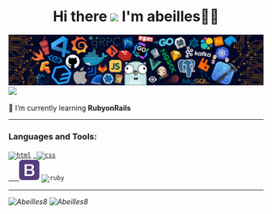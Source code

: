 <h1 align="center">Hi there <img src="https://raw.githubusercontent.com/verma-anushka/verma-anushka/master/gifs/wave.gif" height="40px"> I'm abeilles🐝🐝</h1>  

<div align="center"><img src="https://github.com/Abeilles8/Abeilles8/blob/main/custom/icon/header_.png"></div>
<img src="https://komarev.com/ghpvc/?username=Abeilles8&color=blueviolet">

 🌱 I’m currently learning **RubyonRails**  
 
---

<h3 align="left">Languages and Tools:</h3>
<p align="left">
  <code><a href="https://www.w3.org/html/" target="_blank"><img src="https://www.flaticon.com/svg/vstatic/svg/888/888859.svg?token=exp=1611743812~hmac=29eb85cd5eb120011c7216705c181041" alt="html" width="40" height="40"/></a></code>
  <code><a href="https://www.w3schools.com/css/" target="_blank"> <img src="https://www.flaticon.com/svg/vstatic/svg/888/888847.svg?token=exp=1611744302~hmac=eaac0efcd3b900d548f33be7d565dc46" alt="css" width="40" height="40"/></a></code>
  <code><a href="https://getbootstrap.jp" target="_blank">
   <img src="https://raw.githubusercontent.com/github/explore/80688e429a7d4ef2fca1e82350fe8e3517d3494d/topics/bootstrap/bootstrap.png" alt="bootstrap" width="40" height="40"/></a></code>
  <code><img src="https://www.flaticon.com/svg/vstatic/svg/919/919842.svg?token=exp=1611747549~hmac=58707cf692af3b4a731bfbb3381ab056" alt="ruby" width="40" height="40"/></code>
 
</p>

---

<i>
 <img height="170px" src="https://github-readme-stats.vercel.app/api/top-langs/?username=Abeilles8&layout=compact&theme=midnight-purple" alt="Abeilles8" />
 <img height="170px" src="https://github-readme-stats.vercel.app/api?username=Abeilles8&show_icons=true&theme=vision-friendly-dark" alt="Abeilles8" />
</i>

